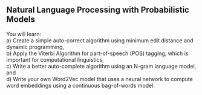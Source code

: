 ## Natural Language Processing with Probabilistic Models
You will learn:  
a) Create a simple auto-correct algorithm using minimum edit distance and dynamic programming,  
b) Apply the Viterbi Algorithm for part-of-speech (POS) tagging, which is important for computational linguistics,  
c) Write a better auto-complete algorithm using an N-gram language model, and   
d) Write your own Word2Vec model that uses a neural network to compute word embeddings using a continuous bag-of-words model.  
